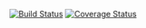 [![Build Status](https://travis-ci.com/Ilnazfah/job4j_design.svg?branch=master)](https://travis-ci.com/github/Ilnazfah/job4j_design)
[![Coverage Status](https://codecov.io/gh/Ilnazfah/junior/branch/master/graph/badge.svg)](https://codecov.io/gh/Ilnazfah/job4j_design)
